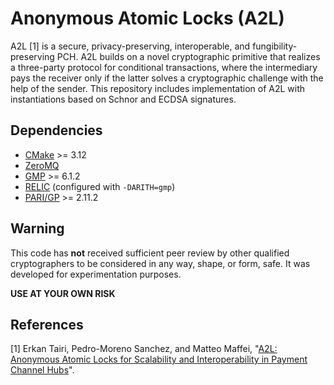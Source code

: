 #  Anonymous Atomic Locks (A2L)

A2L [1] is a secure, privacy-preserving, interoperable, and fungibility-preserving PCH. A2L builds on a novel cryptographic primitive that realizes a three-party protocol for conditional transactions, where the intermediary pays the receiver only if the latter solves a cryptographic challenge with the help of the sender. This repository includes implementation of A2L with instantiations based on Schnor and ECDSA signatures.

## Dependencies

* [CMake](https://cmake.org/download/) >= 3.12
* [ZeroMQ](https://github.com/zeromq/libzmq)
* [GMP](https://gmplib.org/) >= 6.1.2
* [RELIC](https://github.com/relic-toolkit/relic) (configured with `-DARITH=gmp`)
* [PARI/GP](https://pari.math.u-bordeaux.fr/) >= 2.11.2

## Warning

This code has **not** received sufficient peer review by other qualified cryptographers to be considered in any way, shape, or form, safe. It was developed for experimentation purposes.

**USE AT YOUR OWN RISK**

## References

[1] Erkan Tairi, Pedro-Moreno Sanchez, and Matteo Maffei, "[A2L: Anonymous Atomic Locks for Scalability and Interoperability in Payment Channel Hubs](https://eprint.iacr.org/2019/589)".
